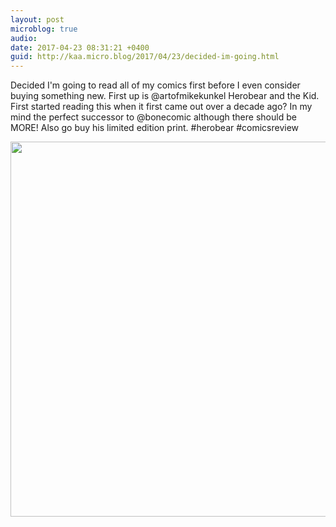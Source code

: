 ```yaml
---
layout: post
microblog: true
audio: 
date: 2017-04-23 08:31:21 +0400
guid: http://kaa.micro.blog/2017/04/23/decided-im-going.html
---
```

Decided I'm going to read all of my comics first before I even consider buying something new. First up is @artofmikekunkel Herobear and the Kid. First started reading this when it first came out over a decade ago? In my mind the perfect successor to @bonecomic although there should be MORE! Also go buy his limited edition print. #herobear #comicsreview

<img src="https://www.kaa.bz/uploads/2018/b05a24cb16.jpg" width="600" height="600" />
